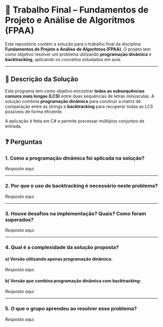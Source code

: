 # 📘 Trabalho Final – Fundamentos de Projeto e Análise de Algoritmos (FPAA)

Este repositório contém a solução para o trabalho final da disciplina **Fundamentos de Projeto e Análise de Algoritmos (FPAA)**. O projeto tem como objetivo resolver um problema utilizando **programação dinâmica** e **backtracking**, aplicando os conceitos estudados em aula.

---

## 🧠 Descrição da Solução

Este programa tem como objetivo encontrar **todas as subsequências comuns mais longas (LCS)** entre duas sequências de letras minúsculas. 
A solução combina **programação dinâmica** para construir a matriz de comparação entre as strings e **backtracking** para recuperar todas 
as LCS possíveis de forma eficiente.

A aplicação é feita em C# e permite processar múltiplos conjuntos de entrada.

## ❓ Perguntas

### 1. Como a programação dinâmica foi aplicada na solução?

_Resposta aqui._

---

### 2. Por que o uso de backtracking é necessário neste problema?

_Resposta aqui._

---

### 3. Houve desafios na implementação? Quais? Como foram superados?

_Resposta aqui._

---

### 4. Qual é a complexidade da solução proposta?

#### a) Versão utilizando apenas programação dinâmica:

_Resposta aqui._

#### b) Versão que combina programação dinâmica com backtracking:

_Resposta aqui._

---

### 5. O que o grupo aprendeu ao resolver esse problema?

_Resposta aqui._
